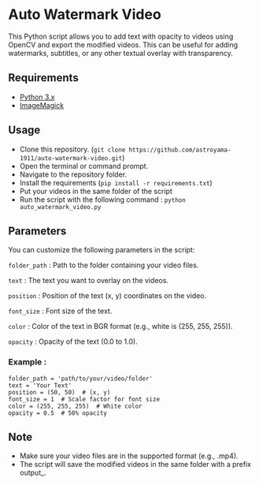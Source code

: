 # Auto Watermark Video
This Python script allows you to add text with opacity to videos using OpenCV and export the modified videos.
This can be useful for adding watermarks, subtitles, or any other textual overlay with transparency.

## Requirements
- [Python 3.x](https://www.python.org)
- [ImageMagick](https://imagemagick.org/archive/binaries/ImageMagick-7.1.1-33-Q16-x64-dll.exe)

## Usage
- Clone this repository. (`git clone https://github.com/astroyama-1911/auto-watermark-video.git`)
- Open the terminal or command prompt.
- Navigate to the repository folder.
- Install the requirements (`pip install -r requirements.txt`)
- Put your videos in the same folder of the script
- Run the script with the following command :
`python auto_watermark_video.py`

## Parameters
You can customize the following parameters in the script:

`folder_path` : Path to the folder containing your video files.

`text` : The text you want to overlay on the videos.

`position` : Position of the text (x, y) coordinates on the video.

`font_size` : Font size of the text.

`color` : Color of the text in BGR format (e.g., white is (255, 255, 255)).

`opacity` : Opacity of the text (0.0 to 1.0).

### Example :

```
folder_path = 'path/to/your/video/folder' 
text = 'Your Text' 
position = (50, 50)  # (x, y) 
font_size = 1  # Scale factor for font size 
color = (255, 255, 255)  # White color 
opacity = 0.5  # 50% opacity 
```

## Note
- Make sure your video files are in the supported format (e.g., .mp4).
- The script will save the modified videos in the same folder with a prefix output_.

